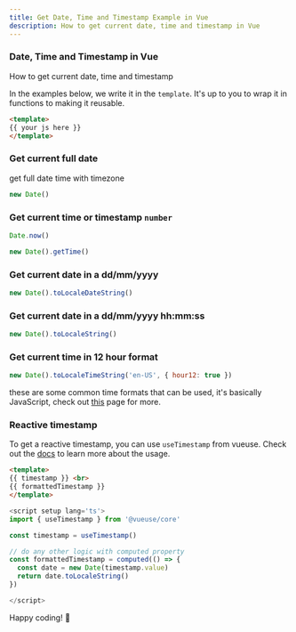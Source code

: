 ```yaml
---
title: Get Date, Time and Timestamp Example in Vue
description: How to get current date, time and timestamp in Vue
---
```


<div class="text-center">
  <!-- You can use Vue components inside markdown -->
  <carbon-dicom-overlay class="text-4xl -mb-6 m-auto" />
  <h3>Date, Time and Timestamp in Vue</h3>
  <p>How to get current date, time and timestamp</p>
</div>


In the examples below, we write it in the ``template``. It's up to you to wrap it in functions to making it reusable.

```html
<template>
{{ your js here }}
</template>
```

### Get current full date
get full date time with timezone
```js
new Date()
```


### Get current time or timestamp ```number```
```js
Date.now() 

new Date().getTime()
```

### Get current date in a dd/mm/yyyy
```js
new Date().toLocaleDateString()
```

### Get current date in a dd/mm/yyyy hh:mm:ss
```js
new Date().toLocaleString()
```

### Get current time in 12 hour format
```js
new Date().toLocaleTimeString('en-US', { hour12: true })
```

these are some common time formats that can be used, it's basically JavaScript, check out [this](https://developer.mozilla.org/en-US/docs/Web/JavaScript/Reference/Global_Objects/Date/toLocaleString) page for more. 



### Reactive timestamp
To get a reactive timestamp, you can use ``useTimestamp`` from vueuse. Check out the [docs](https://vueuse.org/core/usetimestamp/#usage) to learn more about the usage.

<dates-demo/>

```html
<template>
{{ timestamp }} <br>
{{ formattedTimestamp }}
</template>
```

```js
<script setup lang='ts'>
import { useTimestamp } from '@vueuse/core'

const timestamp = useTimestamp() 

// do any other logic with computed property
const formattedTimestamp = computed(() => {
  const date = new Date(timestamp.value)
  return date.toLocaleString()
})

</script>
```

Happy coding! <span class="animate-pulse">💖</span>